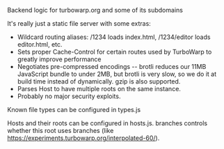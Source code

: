 Backend logic for turbowarp.org and some of its subdomains

It's really just a static file server with some extras:

 - Wildcard routing aliases: /1234 loads index.html, /1234/editor loads editor.html, etc.
 - Sets proper Cache-Control for certain routes used by TurboWarp to greatly improve performance
 - Negotiates pre-compressed encodings -- brotli reduces our 11MB JavaScript bundle to under 2MB, but brotli is very slow, so we do it at build time instead of dynamically. gzip is also supported.
 - Parses Host to have multiple roots on the same instance.
 - Probably no major security exploits.

Known file types can be configured in types.js

Hosts and their roots can be configured in hosts.js. branches controls whether this root uses branches (like https://experiments.turbowarp.org/interpolated-60/).

